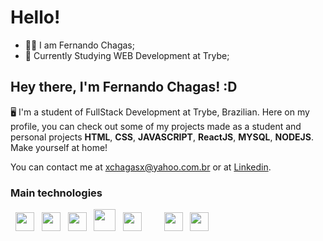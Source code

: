 # Hello! 

- 👨🏾 I am Fernando Chagas;
- 📖 Currently Studying WEB Development at Trybe;

## Hey there, I'm **Fernando Chagas**! :D

🖥️ I'm a student of FullStack Development at Trybe, Brazilian.
Here on my profile, you can check out some of my projects made as a student and personal projects **HTML**, **CSS**, **JAVASCRIPT**, **ReactJS**, **MYSQL**, **NODEJS**. Make yourself at home!

You can contact me at xchagasx@yahoo.com.br or at <a href="https://www.linkedin.com/in/fernando-chagas-216860127">Linkedin</a>.


### Main technologies 
&nbsp; <img src="https://cdn.jsdelivr.net/gh/devicons/devicon/icons/nodejs/nodejs-original.svg" width="30" height="30" /> &nbsp; <img src="https://cdn.jsdelivr.net/gh/devicons/devicon/icons/react/react-original.svg" width="30" height="30" /> &nbsp; <img src="https://cdn.jsdelivr.net/gh/devicons/devicon/icons/mysql/mysql-original.svg" width="30" height="30" /> &nbsp; <img src="https://cdn.jsdelivr.net/gh/devicons/devicon/icons/docker/docker-original.svg" width="35" height="35"/> &nbsp; <img src="https://cdn.jsdelivr.net/gh/devicons/devicon/icons/git/git-original.svg" width="30" height="30"/> &nbsp; &nbsp; &nbsp; &nbsp; <img src="https://cdn.jsdelivr.net/gh/devicons/devicon/icons/jest/jest-plain.svg" width="30" height="30"/> &nbsp; <img src="https://cdn.jsdelivr.net/gh/devicons/devicon/icons/mocha/mocha-plain.svg" width="30" height="30"/>
